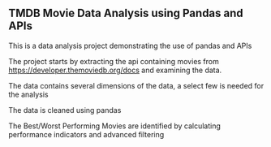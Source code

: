 ## TMDB Movie Data Analysis using Pandas and APIs

This is a data analysis project demonstrating the use of pandas and APIs

The project starts by extracting the api containing movies from https://developer.themoviedb.org/docs and examining the data.

The data contains several dimensions of the data, a select few is needed for the analysis

The data is cleaned using pandas 

The Best/Worst Performing Movies are identified by calculating performance indicators and advanced filtering
